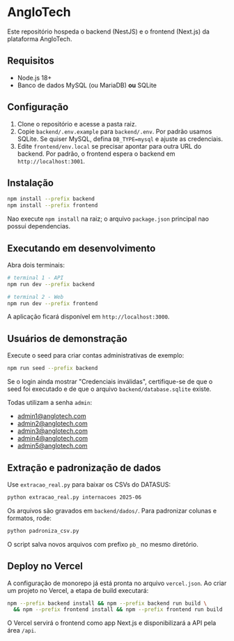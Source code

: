 # AngloTech

Este repositório hospeda o backend (NestJS) e o frontend (Next.js) da plataforma AngloTech.

## Requisitos

- Node.js 18+
- Banco de dados MySQL (ou MariaDB) **ou** SQLite

## Configuração

1. Clone o repositório e acesse a pasta raiz.
2. Copie `backend/.env.example` para `backend/.env`. Por padrão usamos SQLite. Se quiser MySQL, defina `DB_TYPE=mysql` e ajuste as credenciais.
3. Edite `frontend/env.local` se precisar apontar para outra URL do backend. Por padrão, o frontend espera o backend em `http://localhost:3001`.

## Instalação

```bash
npm install --prefix backend
npm install --prefix frontend
```

Nao execute `npm install` na raiz; o arquivo `package.json` principal nao possui dependencias.

## Executando em desenvolvimento

Abra dois terminais:

```bash
# terminal 1 - API
npm run dev --prefix backend

# terminal 2 - Web
npm run dev --prefix frontend
```

A aplicação ficará disponível em `http://localhost:3000`.

## Usuários de demonstração

Execute o seed para criar contas administrativas de exemplo:

```bash
npm run seed --prefix backend
```

Se o login ainda mostrar "Credenciais inválidas", certifique-se de que o seed
foi executado e de que o arquivo `backend/database.sqlite` existe.

Todas utilizam a senha `admin`:

- admin1@anglotech.com
- admin2@anglotech.com
- admin3@anglotech.com
- admin4@anglotech.com
- admin5@anglotech.com

## Extração e padronização de dados

Use `extracao_real.py` para baixar os CSVs do DATASUS:

```bash
python extracao_real.py internacoes 2025-06
```

Os arquivos são gravados em `backend/dados/`. Para padronizar colunas e formatos,
rode:

```bash
python padroniza_csv.py
```

O script salva novos arquivos com prefixo `pb_` no mesmo diretório.

## Deploy no Vercel

A configuração de monorepo já está pronta no arquivo `vercel.json`. Ao criar um projeto no Vercel, a etapa de build executará:

```bash
npm --prefix backend install && npm --prefix backend run build \
  && npm --prefix frontend install && npm --prefix frontend run build
```

O Vercel servirá o frontend como app Next.js e disponibilizará a API pela área `/api`.
